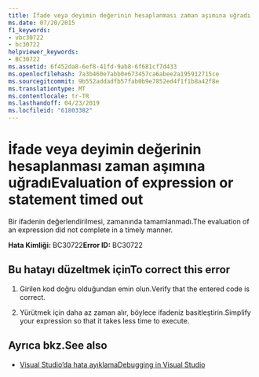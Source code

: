 ```yaml
---
title: İfade veya deyimin değerinin hesaplanması zaman aşımına uğradı
ms.date: 07/20/2015
f1_keywords:
- vbc30722
- bc30722
helpviewer_keywords:
- BC30722
ms.assetid: 6f452da8-6ef8-41fd-9ab8-6f681cf7d433
ms.openlocfilehash: 7a3b460e7abb0e673457ca6abee2a195912715ce
ms.sourcegitcommit: 9b552addadfb57fab0b9e7852ed4f1f1b8a42f8e
ms.translationtype: MT
ms.contentlocale: tr-TR
ms.lasthandoff: 04/23/2019
ms.locfileid: "61803382"
---
```

# <a name="evaluation-of-expression-or-statement-timed-out"></a><span data-ttu-id="e1021-102">İfade veya deyimin değerinin hesaplanması zaman aşımına uğradı</span><span class="sxs-lookup"><span data-stu-id="e1021-102">Evaluation of expression or statement timed out</span></span>
<span data-ttu-id="e1021-103">Bir ifadenin değerlendirilmesi, zamanında tamamlanmadı.</span><span class="sxs-lookup"><span data-stu-id="e1021-103">The evaluation of an expression did not complete in a timely manner.</span></span>  
  
 <span data-ttu-id="e1021-104">**Hata Kimliği:** BC30722</span><span class="sxs-lookup"><span data-stu-id="e1021-104">**Error ID:** BC30722</span></span>  
  
## <a name="to-correct-this-error"></a><span data-ttu-id="e1021-105">Bu hatayı düzeltmek için</span><span class="sxs-lookup"><span data-stu-id="e1021-105">To correct this error</span></span>  
  
1. <span data-ttu-id="e1021-106">Girilen kod doğru olduğundan emin olun.</span><span class="sxs-lookup"><span data-stu-id="e1021-106">Verify that the entered code is correct.</span></span>  
  
2. <span data-ttu-id="e1021-107">Yürütmek için daha az zaman alır, böylece ifadeniz basitleştirin.</span><span class="sxs-lookup"><span data-stu-id="e1021-107">Simplify your expression so that it takes less time to execute.</span></span>  
  
## <a name="see-also"></a><span data-ttu-id="e1021-108">Ayrıca bkz.</span><span class="sxs-lookup"><span data-stu-id="e1021-108">See also</span></span>

- [<span data-ttu-id="e1021-109">Visual Studio’da hata ayıklama</span><span class="sxs-lookup"><span data-stu-id="e1021-109">Debugging in Visual Studio</span></span>](/visualstudio/debugger/debugging-in-visual-studio)
